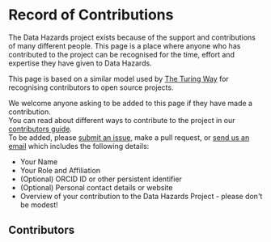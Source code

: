 # Record of Contributions

The Data Hazards project exists because of the support and contributions of many different people. 
This page is a place where anyone who has contributed to the project can be recognised for the time, effort and expertise they have given to Data Hazards. 

This page is based on a similar model used by [The Turing Way](https://github.com/alan-turing-institute/the-turing-way/blob/main/contributors.md) for recognising contributors to open source projects. 

We welcome anyone asking to be added to this page if they have made a contribution.  
You can read about different ways to contribute to the project in our [contributors guide](CONTRIBUTING.md).  
To be added, please [submit an issue](https://github.com/very-good-science/data-hazards/issues), make a pull request, or [send us an email](mailto:grp-ethicaldatascience@groups.bristol.ac.uk) which includes the following details: 
* Your Name  
* Your Role and Affiliation  
* (Optional) ORCID ID or other persistent identifier  
* (Optional) Personal contact details or website  
* Overview of your contribution to the Data Hazards Project - please don't be modest!   


## Contributors

<!--- Add yourself here!---> 
